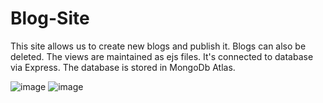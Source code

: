# Blog-Site

This site allows us to create new blogs and publish it. Blogs can also be deleted. The views are maintained as ejs files. It's connected to database via Express. The database is stored in MongoDb Atlas.

![image](https://user-images.githubusercontent.com/102422886/229057581-217cd85b-19b0-448c-b685-31be837797c3.png)
![image](https://user-images.githubusercontent.com/102422886/229057650-97480f61-bf13-4d97-b10a-111cb8fc314b.png)
